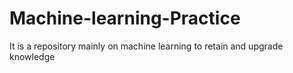 # Machine-learning-Practice

It is a repository mainly on machine learning to retain and upgrade knowledge 

